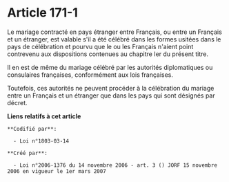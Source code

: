 # Article 171-1

Le mariage contracté en pays étranger entre Français, ou entre un Français et un étranger, est valable s'il a été célébré
dans les formes usitées dans le pays de célébration et pourvu que le ou les Français n'aient point contrevenu aux
dispositions contenues au chapitre Ier du présent titre.

Il en est de même du mariage célébré par les autorités diplomatiques ou consulaires françaises, conformément aux lois
françaises.

Toutefois, ces autorités ne peuvent procéder à la célébration du mariage entre un Français et un étranger que dans les pays
qui sont désignés par décret.

**Liens relatifs à cet article**

	**Codifié par**:

	  - Loi n°1803-03-14

	**Créé par**:

	  - Loi n°2006-1376 du 14 novembre 2006 - art. 3 () JORF 15 novembre 2006 en vigueur le 1er mars 2007
